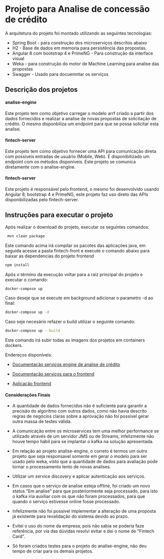 # Projeto para Analise de concessão de crédito

A arquitetura do projeto foi montado utilizando as seguintes tecnologias:

* Spring Boot - para construção dos microserviços descritos abaixo
* H2 - Base de dados em memoria para persistência das propostas.
* Angular 8 com bootstrap 4 e PrimeNG - Para construção da interface visual
* Weka - para construção do motor de Machine Learning para analise das propostas
* Swagger - Usado para docuemntar os serviços


## Descrição dos projetos

#### analise-engine

Este projeto tem como objetivo carregar o modelo arrf criado a partir dos dados fornecidos e realizar a analise de novas propostas de solicitação de crédito. O mesmo disponbiliza um endpoint para que se possa solicitar esta analise.

#### fintech-server

Este projeto tem como objetivo fornecer uma API para comunicação direta com possíveis entradas de usuário (Mobile, Web). É disponibilizado um endpoint com os métodos disponíveis. Este projeto se comunica diretamente com o analise-engine.

#### fintech-server

Este projeto é responsável pelo frontend, o mesmo foi desenvolvido usando Angular 8, bootstrap 4 e PrimeNG, este projeto faz uso direto das APIs disponibilizadas pelo fintech-server.


## Instruções para executar o projeto


Após realizar o download do projeto, executar os seguintes comandos:

```sh
 mvn clean package
```
Este comando acima irá compilar os pacotes das aplicações java, em seguida acesse a pasta fintech-front e execute o comando abaixo para baixar as dependencias do projeto frontend

```sh
npm install
```

Após o término da execução voltar para a raiz principal do projeto e executar o comando:

```sh
docker-compose up
```

Caso deseje que se execute em background adicionar o parametro -d ao final:

```sh
docker-compose up -d
```

Caso seje necesário refazer o build utilizar o seguinte comando:

```sh
docker-compose up --build
```


Este comando irá subir todas as imagens dos projetos em containers dockers.

Endereços disponíveis:

* [Documentação serviços engine de analise de crédito](http://localhost:9080/swagger-ui.html)

* [Documentação serviços para o frontend](http://localhost:8080/swagger-ui.html)

* [Aplicação frontend](http://localhost)


#### Considerações Finais

* A quantidade de dados fornecidos não é suficiente para garantir a precisão do algoritmo com outros dados, como não havia descrito regras de negócios claras sobre a aprovação não foi possível gerar outra massa de testes válida.

* A comunicação entre os microservices tem uma melhor performance se utilizado através de um servidor JMS ou de Streams, infelizmente não houve tempo hábil para se implantar o kafka na solução apresentada.

* Em relação ao projeto analise-engine, o correto é termos um outro projeto que seja responsavel somente em gerar o modelo para ser usado pelo weka, visto que a quantidade de dados para avaliação pode tornar o processamento lento de novas analises. 

* Utilizar um service discovery e aplicar autenticação aos serviços.

* Em casos que o serviço de analise esteja offline, foi criado um novo status "Em analise" para que posteriormente seja processado, para isto o kafka iria auxiliar com os que não foram processados, para que quando o serviço estivesse online fosse processado.

* Infelizmente não foi possível implementar a alteração de uma proposta já existente para revalidação do sistema devido ao prazo.

* Evitei o uso do nome da empresa, pois não sabia se poderia faze referência, por via das dúvidas resolvi evitar e dei o nome de "Fintech Card".

* Só foram criados testes para o projeto do analise-engine, não deu tempo de criar para os demais projetos.
